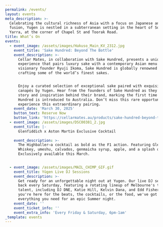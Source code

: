 ```yaml
---
permalink: /events/
layout: events
meta_description: >-
  Celebrating the cultural richness of Asia with a focus on Japanese and Asian
  fusion, Yugen is nestled in a subterranean setting in the heart of South
  Yarra, at the corner of Chapel St and Toorak Road.
title: What’s On
events:
  - event_image: /assets/images/Hakuso_Main_KV_2312.jpg
    event_title: 'Sake Hundred: Beyond The Bottle'
    event_description: >-
      Cellar Mates, in collaboration with Sake Hundred, presents a unique dining
      experience that pairs luxury sake with a contemporary Asian menu. Led by
      visionary founder Ryuji Ikoma, Sake Hundred is globally renowned for
      crafting some of the world’s finest sakes.


      Enjoy a curated selection of exceptional sake paired with exquisite
      canapés by Yugen. Hear from the founders of Sake Hundred as they share the
      story and inspiration behind their brand, marking the first time Sake
      Hundred is introduced to Australia. Don’t miss this rare opportunity to
      experience this extraordinary pairing.
    event_date: 'March 30, 2025'
    button_text: Reserve Now
    button_link: 'https://cellarmates.au/products/sake-hundred-beyond-the-bottle'
  - event_image: /assets/images/DSC00381_2.jpg
    event_title: |-
      Glenfiddich x Aston Martin Exclusive Cocktail
      ⁠
    event_description: >-
      The Highballer—a cocktail as bold as the F1 action. Featuring Glenfiddich
      Whiskey, umeshu, calvados, genmaicha syrup, apple, and a splash of soda.
      Exclusively available this March. ⁠

      ⁠
  - event_image: /assets/images/MAIL_CHIMP_GIF.gif
    event_title: Yūgen Live DJ Sessions
    event_description: >-
      Get ready for an unforgettable night out at Yugen. Our live DJ sets are
      back every Saturday, featuring a rotating lineup of Melbourne's top
      talent, including DJ DNE, Katie Hill, Kelvin Dana, and Edd Fisher. Whether
      you're here for the beats, the cocktails, or the food, we've got
      everything you need for an epic Summer night.
    event_date: ''
    event_ticket_info: ''
    event_extra_info: 'Every Friday & Saturday, 6pm-1am'
_template: events
---
```


